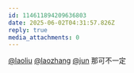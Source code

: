 ```yaml
---
id: 114611894209636803
date: 2025-06-02T04:31:57.826Z
reply: true
media_attachments: 0
---
```


[@laoliu](https://l22.org/@laoliu) [@laozhang](https://suo.si/@laozhang) [@jun](https://social.luzhaojun.com/@jun) 那可不一定

